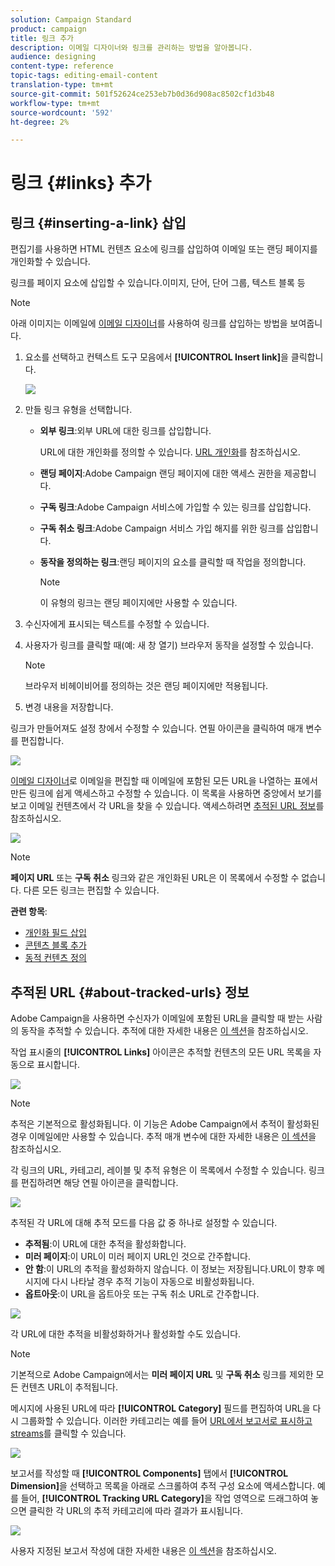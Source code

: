 ```yaml
---
solution: Campaign Standard
product: campaign
title: 링크 추가
description: 이메일 디자이너와 링크를 관리하는 방법을 알아봅니다.
audience: designing
content-type: reference
topic-tags: editing-email-content
translation-type: tm+mt
source-git-commit: 501f52624ce253eb7b0d36d908ac8502cf1d3b48
workflow-type: tm+mt
source-wordcount: '592'
ht-degree: 2%

---
```



# 링크 {#links} 추가

## 링크 {#inserting-a-link} 삽입

편집기를 사용하면 HTML 컨텐츠 요소에 링크를 삽입하여 이메일 또는 랜딩 페이지를 개인화할 수 있습니다.

링크를 페이지 요소에 삽입할 수 있습니다.이미지, 단어, 단어 그룹, 텍스트 블록 등

>[!NOTE]
>
>아래 이미지는 이메일에 [이메일 디자이너](../../designing/using/designing-content-in-adobe-campaign.md)를 사용하여 링크를 삽입하는 방법을 보여줍니다.

1. 요소를 선택하고 컨텍스트 도구 모음에서 **[!UICONTROL Insert link]**&#x200B;을 클릭합니다.

   ![](assets/des_insert_link.png)

1. 만들 링크 유형을 선택합니다.

   * **외부 링크**:외부 URL에 대한 링크를 삽입합니다.

      URL에 대한 개인화를 정의할 수 있습니다. [URL 개인화](../../designing/using/using-reusable-content.md#creating-a-content-fragment)를 참조하십시오.

   * **랜딩 페이지**:Adobe Campaign 랜딩 페이지에 대한 액세스 권한을 제공합니다.
   * **구독 링크**:Adobe Campaign 서비스에 가입할 수 있는 링크를 삽입합니다.
   * **구독 취소 링크**:Adobe Campaign 서비스 가입 해지를 위한 링크를 삽입합니다.
   * **동작을 정의하는 링크**:랜딩 페이지의 요소를 클릭할 때 작업을 정의합니다.

      >[!NOTE]
      >
      >이 유형의 링크는 랜딩 페이지에만 사용할 수 있습니다.

1. 수신자에게 표시되는 텍스트를 수정할 수 있습니다.
1. 사용자가 링크를 클릭할 때(예: 새 창 열기) 브라우저 동작을 설정할 수 있습니다.

   >[!NOTE]
   >
   >브라우저 비헤이비어를 정의하는 것은 랜딩 페이지에만 적용됩니다.

1. 변경 내용을 저장합니다.

링크가 만들어져도 설정 창에서 수정할 수 있습니다. 연필 아이콘을 클릭하여 매개 변수를 편집합니다.

![](assets/des_link_edit.png)

[이메일 디자이너](../../designing/using/designing-content-in-adobe-campaign.md)로 이메일을 편집할 때 이메일에 포함된 모든 URL을 나열하는 표에서 만든 링크에 쉽게 액세스하고 수정할 수 있습니다. 이 목록을 사용하면 중앙에서 보기를 보고 이메일 컨텐츠에서 각 URL을 찾을 수 있습니다. 액세스하려면 [추적된 URL 정보](#about-tracked-urls)를 참조하십시오.

![](assets/des_link_list.png)

>[!NOTE]
>
>**페이지 URL** 또는 **구독 취소** 링크와 같은 개인화된 URL은 이 목록에서 수정할 수 없습니다. 다른 모든 링크는 편집할 수 있습니다.

**관련 항목**:

* [개인화 필드 삽입](../../designing/using/personalization.md#inserting-a-personalization-field)
* [콘텐츠 블록 추가](../../designing/using/personalization.md#adding-a-content-block)
* [동적 컨텐츠 정의](../../designing/using/personalization.md#defining-dynamic-content-in-an-email)

## 추적된 URL {#about-tracked-urls} 정보

Adobe Campaign을 사용하면 수신자가 이메일에 포함된 URL을 클릭할 때 받는 사람의 동작을 추적할 수 있습니다. 추적에 대한 자세한 내용은 [이 섹션](../../sending/using/tracking-messages.md#about-tracking)을 참조하십시오.

작업 표시줄의 **[!UICONTROL Links]** 아이콘은 추적할 컨텐츠의 모든 URL 목록을 자동으로 표시합니다.

![](assets/des_links.png)

>[!NOTE]
>
>추적은 기본적으로 활성화됩니다. 이 기능은 Adobe Campaign에서 추적이 활성화된 경우 이메일에만 사용할 수 있습니다. 추적 매개 변수에 대한 자세한 내용은 [이 섹션](../../administration/using/configuring-email-channel.md#tracking-parameters)을 참조하십시오.

각 링크의 URL, 카테고리, 레이블 및 추적 유형은 이 목록에서 수정할 수 있습니다. 링크를 편집하려면 해당 연필 아이콘을 클릭합니다.

![](assets/des_links_tracking.png)

추적된 각 URL에 대해 추적 모드를 다음 값 중 하나로 설정할 수 있습니다.

* **추적됨**:이 URL에 대한 추적을 활성화합니다.
* **미러 페이지**:이 URL이 미러 페이지 URL인 것으로 간주합니다.
* **안 함**:이 URL의 추적을 활성화하지 않습니다. 이 정보는 저장됩니다.URL이 향후 메시지에 다시 나타날 경우 추적 기능이 자동으로 비활성화됩니다.
* **옵트아웃**:이 URL을 옵트아웃 또는 구독 취소 URL로 간주합니다.

![](assets/des_link_tracking_type.png)

각 URL에 대한 추적을 비활성화하거나 활성화할 수도 있습니다.

>[!NOTE]
>
>기본적으로 Adobe Campaign에서는 **미러 페이지 URL** 및 **구독 취소** 링크를 제외한 모든 컨텐츠 URL이 추적됩니다.

메시지에 사용된 URL에 따라 **[!UICONTROL Category]** 필드를 편집하여 URL을 다시 그룹화할 수 있습니다. 이러한 카테고리는 예를 들어 [URL에서 보고서로 표시하고 streams](../../reporting/using/urls-and-click-streams.md)를 클릭할 수 있습니다.

![](assets/des_link_tracking_category.png)

보고서를 작성할 때 **[!UICONTROL Components]** 탭에서 **[!UICONTROL Dimension]**&#x200B;을 선택하고 목록을 아래로 스크롤하여 추적 구성 요소에 액세스합니다. 예를 들어, **[!UICONTROL Tracking URL Category]**&#x200B;을 작업 영역으로 드래그하여 놓으면 클릭한 각 URL의 추적 카테고리에 따라 결과가 표시됩니다.

![](assets/des_link_tracking_report.png)

사용자 지정된 보고서 작성에 대한 자세한 내용은 [이 섹션](../../reporting/using/about-dynamic-reports.md)을 참조하십시오.

